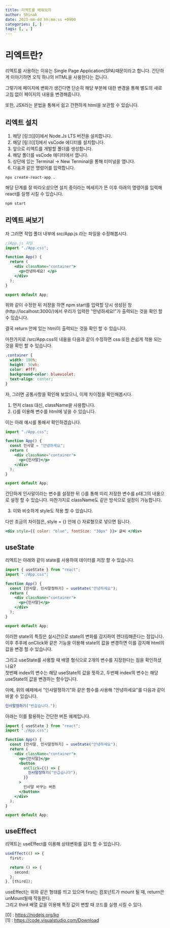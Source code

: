 ```yaml
---
title: 리엑트를 배워보자
author: Shinak
date: 2023-mm-dd hh:mm:ss +0900
categories: [, ]
tags: [, , ]
---
```


# 리엑트란?

리엑트를 사용하는 이유는 Single Page Application(SPA)때문이라고 합니다.
간단하게 이야기하면 오직 하나의 HTML을 사용한다는 겁니다.

그렇기에 페이지에 변화가 생긴다면 단순히 해당 부분에 대한 변경을 통해 별도의 새로고침 없이 페이지의 내용을 변경해줍니다.

또한, JSX라는 문법을 통해서 쉽고 간편하게 html을 보관할 수 있습니다.

## 리엑트 설치

1. 해당 [링크][0]에서 Node.Js LTS 버전을 설치합니다.
2. 해당 [링크][1]에서 vsCode 에디터를 설치합니다.
3. 앞으로 리엑트를 개발할 폴더를 생성합니다.
4. 해당 폴더를 vsCode 에디터에서 엽니다.
5. 상단에 있는 Terminal -> New Terminal을 통해 터미널을 엽니다.
6. 다음과 같은 명령어를 입력합니다.

```shell
npx create-react-app .
```

해당 단계를 잘 따라오셨으면 설치 중이라는 메세지가 뜬 이후 아래의 명령어를 입력해 react를 실행 시킬 수 있습니다.

```shell
npm start
```

## 리엑트 써보기

자 그러면 작업 폴더 내부에 src/App.js 라는 파일을 수정해봅시다.

```jsx
//App.js 파일
import "./App.css";

function App() {
  return (
    <div className="container">
      <p>안녕하세요! </p>
    </div>
  );
}

export default App;
```

위와 같이 수정한 뒤 저장을 하면 npm start를 입력할 당시 생성된 창(http://localhost:3000/)에서 우리가 입력한 "안녕하세요!"가 출력되는 것을 확인 할 수 있습니다.

결국 return 안에 있는 html이 출력되는 것을 확인 할 수 있습니다.

마찬가지로 /src/App.css의 내용을 다음과 같이 수정하면 css 또한 손쉽게 적용 되는 것을 확인 할 수 있습니다.

```css
.container {
  width: 100%;
  height: 50vh;
  color: #fff;
  background-color: blueviolet;
  text-align: center;
}
```

자, 그러면 공통사항을 확인해 보았으니, 이제 차이점을 확인해봅시다.

1. 먼저 class 대신, className을 사용합니다.
2. {}를 이용해 변수를 html에 넣을 수 있습니다.

이는 아래 예시를 통해서 확인하겠습니다.

```jsx
import "./App.css";

function App() {
  const 인사말 = "안녕하세요";
  return (
    <div className="container">
      <p>{인사말}</p>
    </div>
  );
}

export default App;
```

간단하게 인사말이라는 변수를 설정한 뒤 {}를 통해 미리 저장한 변수를 p태그의 내용으로 설정 할 수 있습니다.
마찬가지로 className도 같은 방식으로 설정이 가능합니다.

3. 이와 비슷하게 style도 적용 할 수 있습니다.

다만 조금의 차이점은, style = {} 안에 {} 자료형으로 넣으면 됩니다.

```jsx
<div style={{ color: "blue", fontSize: "30px" }}> 글씨 </div>
```

## useState

리엑트는 아래와 같이 state를 사용하여 데이터를 저장 할 수 있습니다.

```jsx
import { useState } from "react";
import "./App.css";

function App() {
  const [인사말, 인사말정하기] = useState("안녕하세요");
  return (
    <div className="container">
      <p>{인사말}</p>
    </div>
  );
}

export default App;
```

이러한 state의 특징은 실시간으로 state의 변화를 감지하여 렌더링해준다는 점입니다.  
이후 추후에 onClick와 같은 기능을 이용해 state의 값을 변경하면 이를 감지해 html의 값을 변경 할 수 있습니다.

그리고 useState를 사용할 때 배열 형식으로 2개의 변수를 지정한다는 점을 확인하셨나요?  
첫번째 index의 변수는 해당 useState의 값을 뜻하고, 두번째 index의 변수는 해당 useState의 값을 변경하는 함수입니다.

이에, 위의 예제에서 "인사말정하기"와 같은 함수를 사용해 "안녕하세요"를 다음과 같이 바꿀 수 있습니다.

```jsx
인사말정하기("반갑습니다.");
```

아래는 이를 활용하는 간단한 버튼 예제입니다.

```jsx
import { useState } from "react";
import "./App.css";

function App() {
  const [인사말, 인사말정하기] = useState("안녕하세요");
  return (
    <div className="container">
      <p>{인사말}</p>
      <button
        onClick={() => {
          인사말정하기("반갑습니다");
        }}
      >
        인사말 바꾸는 버튼
      </button>
    </div>
  );
}

export default App;
```

## useEffect

리엑트는 useEffect를 이용해 상태변화를 감지 할 수 있습니다.

```jsx
useEffect(() => {
  first;

  return () => {
    second;
  };
}, [third]);
```

useEffect는 위와 같은 형태를 띄고 있으며 first는 컴포넌트가 mount 될 때, return은 unMount될때 작동한다.  
그리고 third 배열 값을 이용해 특정 값이 변할 때 코드를 실행 시킬 수 있다.

[0] : https://nodejs.org/ko  
[1] : https://code.visualstudio.com/Download
